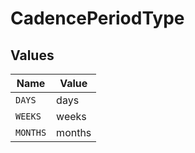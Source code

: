 # CadencePeriodType


## Values

| Name     | Value    |
| -------- | -------- |
| `DAYS`   | days     |
| `WEEKS`  | weeks    |
| `MONTHS` | months   |